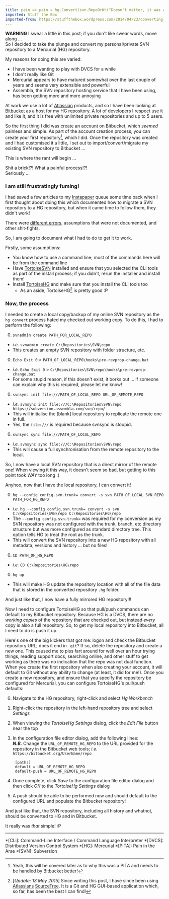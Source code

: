 ```yaml
---
title: pain => pain = hg.Convert(svn.RepoOrWc("Doesn't matter, it was all painful ..."))
imported: Stuff the Box
imported-from: https://stuffthebox.wordpress.com/2014/04/23/converting-svn-repo-to-hg/
---
```


**WARNING** I swear a little in this post; if you don't like swear words, move along ... <br />
So I decided to take the plunge and convert my personal/private SVN repository to a Mercurial (HG) repository.

My reasons for doing this are varied:

- I have been wanting to play with DVCS for a while
- I don't really like Git
- Mercurial appears to have matured somewhat over the last couple of years and seems very extensible and powerful
- Assembla, the SVN repository hosting service that I have been using, has been getting more and more annoying

At work we use a lot of [Atlassian](https://www.atlassian.com/) products, and so I have been looking at [Bitbucket](https://bitbucket.org/) as a host for my HG repository. A lot of developers I respect use it and like it, and it is free with unlimited private repositories and up to 5 users.

So the first thing I did was create an account on Bitbucket, which *seemed* painless and simple. As part of the account creation process, you can create your first repository[^BitBucket-Defaults], which I did. Once the repository was created and I had customised it a little, I set out to import/convert/migrate my existing SVN repository to Bitbucket ...

This is where the rant will begin ...

Shit a brick!?! What a painful process!?!<br />
Seriously ...

### I am still frustratingly fuming!

I had saved a few articles to my [Instapaper](https://www.instapaper.com/) queue some time back when I first thought about doing this which documented how to migrate a SVN repository to a HG repository, but when it came time to follow them, they didn't work!

There were [different errors](https://alpha.app.net/smithplatts/post/28969525), assumptions that were not documented, and other shit-fights.

So, I am going to document what I had to do to get it to work.

Firstly, some assumptions:

- You know how to use a command line; most of the commands here will be from the command line
- Have [TortoiseSVN](http://tortoisesvn.net/downloads.html) installed and ensure that you selected the CLi tools as part of the install process; if you didn't, rerun the installer and install them!
- Install [TortoiseHG](http://tortoisehg.bitbucket.org/) and make sure that you install the CLi tools too
  - As an aside, TortoiseHG[^SourceTree] is pretty good :P

### Now, the process

I needed to create a local copy/backup of my online SVN repository as the `hg convert` process hated my checked out working copy. To do this, I had to perform the following:

0. `svnadmin create PATH_FOR_LOCAL_REPO`
  - *i.e.* `svnadmin create C:\Repositories\SVN\repo`
  - This creates an empty SVN repository with folder structure, etc.
0. `Echo Exit 0` > `PATH_OF_LOCAL_REPO\hooks\pre-revprop-change.bat`
  - *i.e.* `Echo Exit 0` &gt; `C:\Repositories\SVN\repo\hooks\pre-revprop-change.bat`
  - For some stupid reason, if this doesn't exist, it borks out ... if someone can explain why this is required, please let me know!
0. `svnsync init file:///PATH_OF_LOCAL_REPO URL_OF_REMOTE_REPO`
  - *i.e.* `svnsync init file:///C:\Repositories\SVN\repo https://subversion.assembla.com/svn/repo/`
  - This will initialise the \[blank] local repository to replicate the remote one in full.
  - Yes, the `file:///` is required because svnsync is stoopid.
0. `svnsync sync file:///PATH_OF_LOCAL_REPO`
  - *i.e.* `svnsync sync file:///C:\Repositories\SVN\repo`
  - This will cause a full synchronisation from the remote repository to the local.

So, I now have a local SVN repository that is a direct mirror of the remote one! When viewing it this way, it doesn't seem so bad, but getting to this point took *WAY* too long :(

Anyhoo, now that I have the local repository, I can convert it!

0. `hg --config config.svn.trunk= convert -s svn PATH_OF_LOCAL_SVN_REPO PATH_FOR_HG_REPO`
  - *i.e.* `hg --config config.svn.trunk= convert -s svn C:\Repositories\SVN\repo C:\Repositories\HG\repo`
  - The `--config config.svn.trunk=` was required for my conversion as my SVN repository was not configured with the trunk, branch, etc directory structure but was more configured as standard directory tree. This option tells HG to treat the root as the trunk.
  - This will convert the SVN repository into a new HG repository with all metadata, versions and history ... but no files!
0. `CD PATH_OF_HG_REPO`
  - *i.e.* `CD C:\Repositories\HG\repo`
0. `hg up`
  - This will make HG update the repository location with all of the file data that is stored in the converted repository `.hg` folder.

And just like that, I now have a fully mirrored HG repository!!!

Now I need to configure TortoiseHG so that pull/push commands can default to my Bitbucket repository. Because HG is a DVCS, there are no *working copies* of the repository that are checked out, but instead *every* copy is also a full repository. So, to get my local repository into Bitbucket, all I need to do is push it up.

Here's one of the big kickers that got me: logon and check the Bitbucket repository URL; does it end in `.git`? If so, delete the repository and create a new one. This caused me to piss fart around for well over an hour trying things, reading support docs, searching online, and other stuff to get working as there was no indication that the repo was not dual function. When you create the first repository when also creating your account, it will default to Git without any ability to change (at least, it did for me!). Once you create a new repository, and ensure that you specify the repository be configured for Mercurial, you can configure TortoiseHG's pull/push defaults:

0. Navigate to the HG repository, right-click and select *Hg Workbench*
0. Right-click the repository in the left-hand repository tree and select *Settings*
0. When viewing the *TortoiseHg Settings* dialog, click the *Edit File* button near the top
0. In the configuration file editor dialog, add the following lines: <br />
   ***N.B.*** Change the `URL_OF_REMOTE_HG_REPO` to the URL provided for the repository in the Bitbucket web tools; *i.e.* `https://bitbucket.org/UserName/repo`

        [paths]
        default = URL_OF_REMOTE_HG_REPO
        default-push = URL_OF_REMOTE_HG_REPO

0. Once complete, click *Save* to the configuration file editor dialog and then click *OK* to the *TortoiseHg Settings* dialog
0. A push should be able to be performed now and should default to the configured URL and populate the Bitbucket repository!

And just like that, the SVN repository, including all history and whatnot, should be converted to HG and in Bitbucket.

It really was *that* simple! :P

---

*[CLi]: Command-Line Interface / Command Language Interpreter
*[DVCS]: Distributed Version Control System
*[HG]: Mercurial
*[PITA]: Pain in the Arse
*[SVN]: Subversion

[^BitBucket-Defaults]: Yeah, this will be covered later as to why this was a PITA and needs to be handled by Bitbucket better!
[^SourceTree]: \[*Update: 13 May 2015*] Since writing this post, I have since been using [Atlassians](https://www.atlassian.com/) [SourceTree](https://www.sourcetreeapp.com). It is a Git and HG GUI-based application which, so far, has been the best I can find! 
